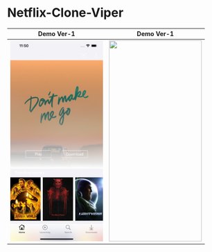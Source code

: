 # Netflix-Clone-Viper

|   Demo Ver-1              |   Demo Ver-1              |
|:-------------------------:|:-------------------------:|
<img src=Demo/demoVer-1.png width="214" height="463"> | <img src=Demo/DemoVideo.png width="214" height="463"> |
